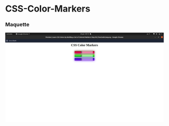 # CSS-Color-Markers

### Maquette
<img src="./images/Capture d’écran de 2024-01-26 09-19-23.png" alt="maquette">